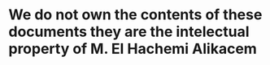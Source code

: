 # We do not own the contents of these documents they are the intelectual property of M. El Hachemi Alikacem 
